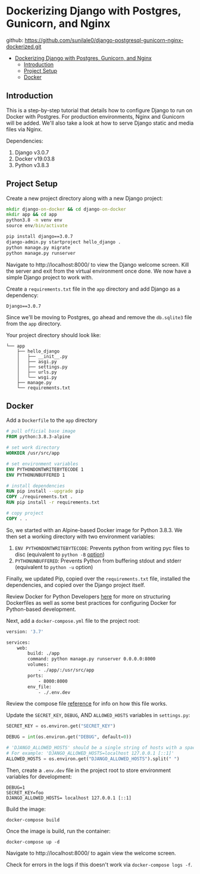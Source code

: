 # Dockerizing Django with Postgres, Gunicorn, and Nginx

github: https://github.com/sunilale0/django-postgresql-gunicorn-nginx-dockerized.git

- [Dockerizing Django with Postgres, Gunicorn, and Nginx](#dockerizing-django-with-postgres-gunicorn-and-nginx)
  - [Introduction](#introduction)
  - [Project Setup](#project-setup)
  - [Docker](#docker)

## Introduction

This is a step-by-step tutorial that details how to configure Django to run on Docker with Postgres. For production environments, Nginx and Gunicorn will be added. We'll also take a look at how to serve Django static and media files via Nginx.

Dependencies:

1. Django v3.0.7
2. Docker v19.03.8
3. Python v3.8.3

## Project Setup

Create a new project directory along with a new Django project:

```cmd
mkdir django-on-docker && cd django-on-docker
mkdir app && cd app
python3.8 -m venv env
source env/bin/activate

pip install django==3.0.7
django-admin.py startproject hello_django .
python manage.py migrate
python manage.py runserver
```

Navigate to http://localhost:8000/ to view the Django welcome screen. Kill the server and exit from the virtual environment once done. We now have a simple Django project to work with.

Create a `requirements.txt` file in the `app` directory and add Django as a dependency:

```
Django==3.0.7
```

Since we'll be moving to Postgres, go ahead and remove the `db.sqlite3` file from the `app` directory.

Your project directory should look like:

```
└── app
    ├── hello_django
    │   ├── __init__.py
    │   ├── asgi.py
    │   ├── settings.py
    │   ├── urls.py
    │   └── wsgi.py
    ├── manage.py
    └── requirements.txt
```

## Docker

Add a `Dockerfile` to the `app` directory

```Dockerfile
# pull official base image
FROM python:3.8.3-alpine

# set work directory
WORKDIR /usr/src/app

# set environment variables
ENV PYTHONDONTWRITEBYTECODE 1
ENV PYTHONUNBUFFERED 1

# install dependencies
RUN pip install --upgrade pip
COPY ./requirements.txt .
RUN pip install -r requirements.txt

# copy project
COPY . .
```

So, we started with an Alpine-based Docker image for Python 3.8.3. We then set a working directory with two environment variables:

1. `ENV PYTHONDONTWRITEBYTECODE`: Prevents python from writing pyc files to disc (equivalent to `python -B` [option](https://docs.python.org/3/using/cmdline.html#id1))
2. `PYTHONUNBUFFERED`: Prevents Python from buffering stdout and stderr (equivalent to `python -u` option)

Finally, we updated Pip, copied over the `requirements.txt` file, installed the dependencies, and copied over the Django project itself.

Review Docker for Python Developers [here](https://mherman.org/presentations/dockercon-2018) for more on structuring Dockerfiles as well as some best practices for configuring Docker for Python-based development.

Next, add a `docker-compose.yml` file to the project root:

```Dockerfile
version: '3.7'

services:
    web:
        build: ./app
        command: python manage.py runserver 0.0.0.0:8000
        volumes:
            - ./app/:/usr/src/app
        ports:
            - 8000:8000
        env_file:
            - ./.env.dev
```

Review the compose file [reference](https://docs.docker.com/compose/compose-file/) for info on how this file works.

Update the `SECRET_KEY`, `DEBUG`, AND `ALLOWED_HOSTS` variables in `settings.py`:

```python
SECRET_KEY = os.environ.get("SECRET_KEY")

DEBUG = int(os.environ.get("DEBUG", default=0))

# 'DJANGO_ALLOWED_HOSTS' should be a single string of hosts with a space between each.
# For example: 'DJANGO_ALLOWED_HOSTS=localhost 127.0.0.1 [::1]'
ALLOWED_HOSTS = os.environ.get("DJANGO_ALLOWED_HOSTS").split(" ")
```

Then, create a `.env.dev` file in the project root to store environment variables for development:

```
DEBUG=1
SECRET_KEY=foo
DJANGO_ALLOWED_HOSTS= localhost 127.0.0.1 [::1]
```

Build the image:

```
docker-compose build
```

Once the image is build, run the container:

```
docker-compose up -d
```

Navigate to http://localhost:8000/ to again view the welcome screen.

Check for errors in the logs if this doesn't work via `docker-compose logs -f`.
